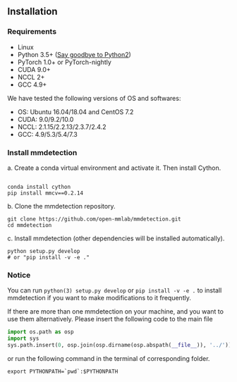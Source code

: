 ## Installation

### Requirements

- Linux
- Python 3.5+ ([Say goodbye to Python2](https://python3statement.org/))
- PyTorch 1.0+ or PyTorch-nightly
- CUDA 9.0+
- NCCL 2+
- GCC 4.9+

We have tested the following versions of OS and softwares:

- OS: Ubuntu 16.04/18.04 and CentOS 7.2
- CUDA: 9.0/9.2/10.0
- NCCL: 2.1.15/2.2.13/2.3.7/2.4.2
- GCC: 4.9/5.3/5.4/7.3

### Install mmdetection

a. Create a conda virtual environment and activate it. Then install Cython.

```shell

conda install cython
pip install mmcv==0.2.14
```

b. Clone the mmdetection repository.

```shell
git clone https://github.com/open-mmlab/mmdetection.git
cd mmdetection
```

c. Install mmdetection (other dependencies will be installed automatically).

```shell
python setup.py develop
# or "pip install -v -e ."
```

### Notice
You can run `python(3) setup.py develop` or `pip install -v -e .` to install mmdetection if you want to make modifications to it frequently.

If there are more than one mmdetection on your machine, and you want to use them alternatively.
Please insert the following code to the main file
```python
import os.path as osp
import sys
sys.path.insert(0, osp.join(osp.dirname(osp.abspath(__file__)), '../'))
```
or run the following command in the terminal of corresponding folder.
```shell
export PYTHONPATH=`pwd`:$PYTHONPATH
```

